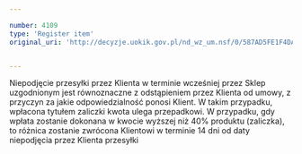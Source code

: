 ```yaml
---

number: 4109
type: 'Register item'
original_uri: 'http://decyzje.uokik.gov.pl/nd_wz_um.nsf/0/587AD5FE1F4DAE60C1257AD1002E7DFE?OpenDocument'


---
```


Niepodjęcie przesyłki przez Klienta w terminie wcześniej przez Sklep uzgodnionym jest równoznaczne z odstąpieniem przez Klienta od umowy, z przyczyn za jakie odpowiedzialność ponosi Klient. W takim przypadku, wpłacona tytułem zaliczki kwota ulega przepadkowi. W przypadku, gdy wpłata zostanie dokonana w kwocie wyższej niż 40% produktu (zaliczka), to różnica zostanie zwrócona Klientowi w terminie 14 dni od daty niepodjęcia przez Klienta przesyłki
